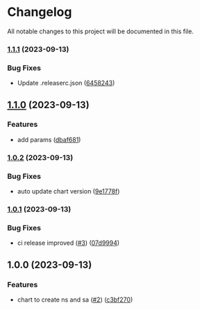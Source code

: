 # Changelog

All notable changes to this project will be documented in this file.

### [1.1.1](https://github.com/cloud-labs-infra/helm-namespaces/compare/v1.1.0...v1.1.1) (2023-09-13)


### Bug Fixes

* Update .releaserc.json ([6458243](https://github.com/cloud-labs-infra/helm-namespaces/commit/645824334b649b4e1d388f97e5e377cc89d355c6))

## [1.1.0](https://github.com/cloud-labs-infra/helm-namespaces/compare/v1.0.2...v1.1.0) (2023-09-13)


### Features

* add params ([dbaf681](https://github.com/cloud-labs-infra/helm-namespaces/commit/dbaf681123d1697092112695d415ac3aa1acfdaa))

### [1.0.2](https://github.com/cloud-labs-infra/helm-namespaces/compare/v1.0.1...v1.0.2) (2023-09-13)


### Bug Fixes

* auto update chart version ([9e1778f](https://github.com/cloud-labs-infra/helm-namespaces/commit/9e1778f39b6f614abc63bf3a1ee50f77d468bfcc))

### [1.0.1](https://github.com/cloud-labs-infra/helm-namespaces/compare/v1.0.0...v1.0.1) (2023-09-13)


### Bug Fixes

* ci release improved ([#3](https://github.com/cloud-labs-infra/helm-namespaces/issues/3)) ([07d9994](https://github.com/cloud-labs-infra/helm-namespaces/commit/07d9994c831db613a63b918f51e047fbffa75798))

## 1.0.0 (2023-09-13)


### Features

* chart to create ns and sa ([#2](https://github.com/cloud-labs-infra/helm-namespaces/issues/2)) ([c3bf270](https://github.com/cloud-labs-infra/helm-namespaces/commit/c3bf270314eca8283bd457d32714e99e3f0fcf1f))
